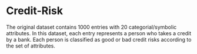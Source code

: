 # Credit-Risk
The original dataset contains 1000 entries with 20 categorial/symbolic attributes.
In this dataset, each entry represents a person who takes a credit by a bank. Each person is classified as good or bad 
credit risks according to the set of attributes.

